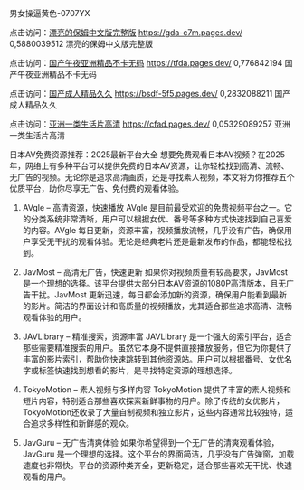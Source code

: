 男女操逼黄色-0707YX  

点击访问：<a href="https://gda-c7m.pages.dev/">漂亮的保姆中文版完整版</a>	https://gda-c7m.pages.dev/		0,5880039512	漂亮的保姆中文版完整版	

点击访问：<a href="https://tfda.pages.dev/">国产午夜亚洲精品不卡无码</a>	https://tfda.pages.dev/		0,776842194	国产午夜亚洲精品不卡无码	

点击访问：<a href="https://bsdf-5f5.pages.dev/">国产成人精品久久</a>	https://bsdf-5f5.pages.dev/		0,2832088211	国产成人精品久久

点击访问：<a href="https://cfad.pages.dev/">亚洲一类生活片高清</a>	https://cfad.pages.dev/		0,05329089257	亚洲一类生活片高清	

日本AV免费资源推荐：2025最新平台大全
想要免费观看日本AV视频？在2025年，网络上有多种平台可以提供免费的日本AV资源，让你轻松找到高清、流畅、无广告的视频。无论你是追求高清画质，还是寻找素人视频，本文将为你推荐五个优质平台，助你尽享无广告、免付费的观看体验。

1. AVgle – 高清资源，快速播放
AVgle 是目前最受欢迎的免费视频平台之一。它的分类系统非常清晰，用户可以根据女优、番号等多种方式快速找到自己喜爱的内容。AVgle 每日更新，资源丰富，视频播放流畅，几乎没有广告，确保用户享受无干扰的观看体验。无论是经典老片还是最新发布的作品，都能轻松找到。

2. JavMost – 高清无广告，快速更新
如果你对视频质量有较高要求，JavMost 是一个理想的选择。该平台提供大部分日本AV资源的1080P高清版本，且无广告干扰。JavMost 更新迅速，每日都会添加新的资源，确保用户能看到最新的影片。简洁的界面设计和高质量的视频播放，尤其适合那些追求高清、流畅观看体验的用户。

3. JAVLibrary – 精准搜索，资源丰富
JAVLibrary 是一个强大的索引平台，适合那些需要精准搜索的用户。虽然它本身不提供直接播放服务，但它为你提供了丰富的影片索引，帮助你快速跳转到其他资源站。用户可以根据番号、女优名字或标签快速找到想看的影片，是寻找特定资源的理想选择。

4. TokyoMotion – 素人视频与多样内容
TokyoMotion 提供了丰富的素人视频和短片内容，特别适合那些喜欢探索新鲜事物的用户。除了传统的女优影片，TokyoMotion还收录了大量自制视频和独立影片，这些内容通常比较独特，适合追求多样性和新鲜感的观众。

5. JavGuru – 无广告清爽体验
如果你希望得到一个无广告的清爽观看体验，JavGuru 是一个理想的选择。这个平台的界面简洁，几乎没有广告弹窗，加载速度也非常快。平台的资源种类齐全，更新稳定，适合那些喜欢无干扰、快速观看的用户。

<span style="display:none;">[Canonical link]( https://github.com/moimoi20250707/moimoi5 ）</span>
